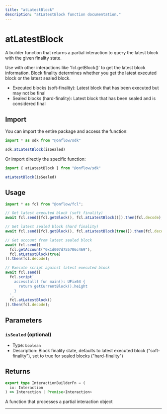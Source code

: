 ```yaml
---
title: "atLatestBlock"
description: "atLatestBlock function documentation."
---
```


<!-- THIS DOCUMENT IS AUTO-GENERATED FROM [onflow/sdk/src/build/build-at-latest-block.ts](https://github.com/onflow/fcl-js/tree/master/packages/sdk/src/build/build-at-latest-block.ts). DO NOT EDIT MANUALLY -->

# atLatestBlock

A builder function that returns a partial interaction to query the latest block with the given finality state.

Use with other interactions like 'fcl.getBlock()' to get the latest block information.
Block finality determines whether you get the latest executed block or the latest sealed block.

- Executed blocks (soft-finality): Latest block that has been executed but may not be final
- Sealed blocks (hard-finality): Latest block that has been sealed and is considered final

## Import

You can import the entire package and access the function:

```typescript
import * as sdk from "@onflow/sdk"

sdk.atLatestBlock(isSealed)
```

Or import directly the specific function:

```typescript
import { atLatestBlock } from "@onflow/sdk"

atLatestBlock(isSealed)
```

## Usage

```typescript
import * as fcl from "@onflow/fcl";

// Get latest executed block (soft finality)
await fcl.send([fcl.getBlock(), fcl.atLatestBlock()]).then(fcl.decode);

// Get latest sealed block (hard finality)
await fcl.send([fcl.getBlock(), fcl.atLatestBlock(true)]).then(fcl.decode);

// Get account from latest sealed block
await fcl.send([
  fcl.getAccount("0x1d007d755706c469"),
  fcl.atLatestBlock(true)
]).then(fcl.decode);

// Execute script against latest executed block
await fcl.send([
  fcl.script`
    access(all) fun main(): UFix64 {
      return getCurrentBlock().height
    }
  `,
  fcl.atLatestBlock()
]).then(fcl.decode);
```

## Parameters

### `isSealed` (optional)


- Type: `boolean`
- Description: Block finality state, defaults to latest executed block ("soft-finality"), set to true for sealed blocks ("hard-finality")


## Returns

```typescript
export type InteractionBuilderFn = (
  ix: Interaction
) => Interaction | Promise<Interaction>
```


A function that processes a partial interaction object

---